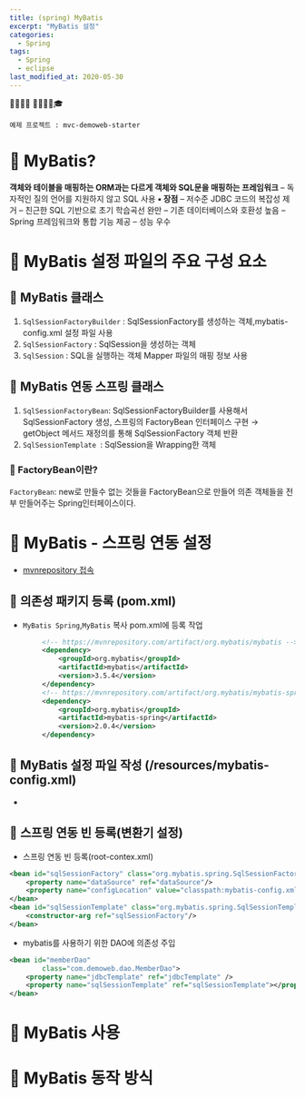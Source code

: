 ```yaml
---
title: (spring) MyBatis
excerpt: "MyBatis 설정"
categories:
  - Spring 
tags:
  - Spring
  - eclipse
last_modified_at: 2020-05-30
---
```


💼📝🔑⏰ 📙📓📘📒🎓

```
예제 프로젝트 : mvc-demoweb-starter
```
# 💼 MyBatis?
**객체와 테이블을 매핑하는 ORM과는 다르게 객체와 SQL문을 매핑하는 프레임워크**
– 독자적인 질의 언어를 지원하지 않고 SQL 사용 
**▪ 장점**
– 저수준 JDBC 코드의 복잡성 제거 
– 친근한 SQL 기반으로 초기 학습곡선 완만 
– 기존 데이터베이스와 호환성 높음 
– Spring 프레임워크와 통합 기능 제공 
– 성능 우수

# 💼 MyBatis 설정 파일의 주요 구성 요소
## 📝 MyBatis 클래스
1. `SqlSessionFactoryBuilder` : SqlSessionFactory를 생성하는 객체,mybatis-config.xml 설정 파일 사용 
2. `SqlSessionFactory` : SqlSession을 생성하는 객체
3. `SqlSession` : SQL을 실행하는 객체 Mapper 파일의 매핑 정보 사용

## 📝 MyBatis 연동 스프링 클래스
1. `SqlSessionFactoryBean`: SqlSessionFactoryBuilder를 사용해서 SqlSessionFactory 생성, 스프링의 FactoryBean 인터페이스 구현 → getObject 메서드 재정의를 통해 SqlSessionFactory 객체 반환
2. `SqlSessionTemplate `: SqlSession을 Wrapping한 객체

### 🔑 FactoryBean이란?
`FactoryBean`: new로 만들수 없는 것들을 FactoryBean으로 만들어 의존 객체들을 전부 만들어주는 Spring인터페이스이다.


# 💼 MyBatis - 스프링 연동 설정
- [mvnrepository 접속](https://mvnrepository.com/) 

## 📝 의존성 패키지 등록 (pom.xml) 
- `MyBatis Spring`,`MyBatis` 복사 pom.xml에 등록 작업
~~~xml
		<!-- https://mvnrepository.com/artifact/org.mybatis/mybatis -->
		<dependency>
		    <groupId>org.mybatis</groupId>
		    <artifactId>mybatis</artifactId>
		    <version>3.5.4</version>
		</dependency>
		<!-- https://mvnrepository.com/artifact/org.mybatis/mybatis-spring -->
		<dependency>
		    <groupId>org.mybatis</groupId>
		    <artifactId>mybatis-spring</artifactId>
		    <version>2.0.4</version>
		</dependency>
~~~
## 📝 MyBatis 설정 파일 작성 (/resources/mybatis-config.xml)
- 

## 📝 스프링 연동 빈 등록(변환기 설정)
- 스프링 연동 빈 등록(root-contex.xml)
~~~xml
<bean id="sqlSessionFactory" class="org.mybatis.spring.SqlSessionFactoryBean">
	<property name="dataSource" ref="dataSource"/>
	<property name="configLocation" value="classpath:mybatis-config.xml"/>
</bean>
<bean id="sqlSessionTemplate" class="org.mybatis.spring.SqlSessionTemplate">
	<constructor-arg ref="sqlSessionFactory"/>
</bean>
~~~
- mybatis를 사용하기 위한 DAO에 의존성 주입
~~~xml
<bean id="memberDao"
		class="com.demoweb.dao.MemberDao">
	<property name="jdbcTemplate" ref="jdbcTemplate" />
	<property name="sqlSessionTemplate" ref="sqlSessionTemplate"></property>
</bean>
~~~

# 💼 MyBatis 사용



# 💼 MyBatis 동작 방식

